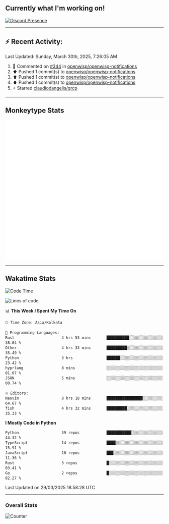 ## Currently what I'm working on!
[![Discord Presence](https://lanyard.cnrad.dev/api/534981034400284712)](https://discord.com/users/534981034400284712)

---

## :zap: Recent Activity:
<!--RECENT_ACTIVITY:last_update-->
Last Updated: Sunday, March 30th, 2025, 7:26:05 AM
<!--RECENT_ACTIVITY:last_update_end-->
<!--RECENT_ACTIVITY:start-->
1. 💬 Commented on [#344](https://github.com/openwisp/openwisp-notifications/pull/344#issuecomment-2754819705) in [openwisp/openwisp-notifications](https://github.com/openwisp/openwisp-notifications)<br>
2. ⬆️ Pushed 1 commit(s) to [openwisp/openwisp-notifications](https://github.com/openwisp/openwisp-notifications)<br>
3. ⬆️ Pushed 1 commit(s) to [openwisp/openwisp-notifications](https://github.com/openwisp/openwisp-notifications)<br>
4. ⬆️ Pushed 1 commit(s) to [openwisp/openwisp-notifications](https://github.com/openwisp/openwisp-notifications)<br>
5. ⭐ Starred [claudiodangelis/qrcp](https://github.com/claudiodangelis/qrcp)<br>
<!--RECENT_ACTIVITY:end-->

---

## Monkeytype Stats
<a href="https://monkeytype.com/profile/dhanus">
  <img src="https://raw.githubusercontent.com/Dhanus3133/Dhanus3133/monkeytype/monkeytype-lb.svg" alt="Monkeytype Profile" />
</a>

---

## Wakatime Stats
<!--START_SECTION:waka-->
![Code Time](http://img.shields.io/badge/Code%20Time-2%2C611%20hrs%2029%20mins-blue)

![Lines of code](https://img.shields.io/badge/From%20Hello%20World%20I%27ve%20Written-5.9%20million%20lines%20of%20code-blue)

📊 **This Week I Spent My Time On** 

```text
🕑︎ Time Zone: Asia/Kolkata

💬 Programming Languages: 
Rust                     4 hrs 53 mins       ██████████░░░░░░░░░░░░░░░   38.04 % 
Other                    4 hrs 33 mins       █████████░░░░░░░░░░░░░░░░   35.49 % 
Python                   3 hrs               ██████░░░░░░░░░░░░░░░░░░░   23.42 % 
hyprlang                 8 mins              ░░░░░░░░░░░░░░░░░░░░░░░░░   01.07 % 
JSON                     5 mins              ░░░░░░░░░░░░░░░░░░░░░░░░░   00.74 % 

🔥 Editors: 
Neovim                   8 hrs 18 mins       ████████████████░░░░░░░░░   64.67 % 
fish                     4 hrs 32 mins       █████████░░░░░░░░░░░░░░░░   35.33 % 
```

**I Mostly Code in Python** 

```text
Python                   39 repos            ███████████░░░░░░░░░░░░░░   44.32 % 
TypeScript               14 repos            ████░░░░░░░░░░░░░░░░░░░░░   15.91 % 
JavaScript               10 repos            ███░░░░░░░░░░░░░░░░░░░░░░   11.36 % 
Rust                     3 repos             █░░░░░░░░░░░░░░░░░░░░░░░░   03.41 % 
Go                       2 repos             █░░░░░░░░░░░░░░░░░░░░░░░░   02.27 % 
```




 Last Updated on 29/03/2025 18:58:28 UTC
<!--END_SECTION:waka-->
---

### Overall Stats

<img src="https://moe-counter.glitch.me/get/@Dhanus3133?theme=asoul" alt="Counter" />

